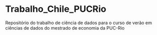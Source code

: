 # Trabalho_Chile_PUCRio
Repositório do trabalho de ciência de dados para o curso de verão em ciências de dados do mestrado de economia da PUC-Rio
